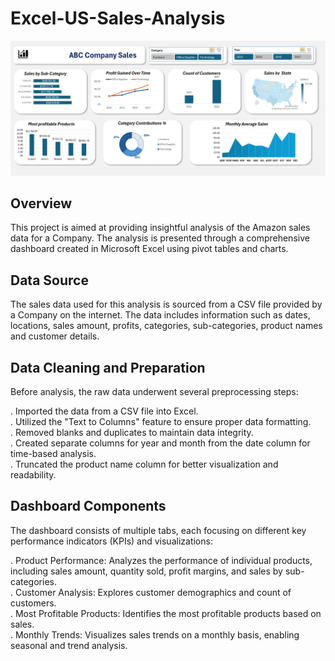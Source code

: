 # Excel-US-Sales-Analysis
![Dashboard](https://github.com/LeoDeNigeria/Excel-US-Sales-Analysis/blob/main/Dashboard%20%20(1).png)
## Overview
This project is aimed at providing insightful analysis of the Amazon sales data for a Company. The analysis is presented through a comprehensive dashboard created in Microsoft Excel using pivot tables and charts.

## Data Source
The sales data used for this analysis is sourced from a CSV file provided by a Company on the internet. The data includes information such as dates, locations, sales amount, profits, categories, sub-categories, product names and customer details.

## Data Cleaning and Preparation
Before analysis, the raw data underwent several preprocessing steps:

. Imported the data from a CSV file into Excel.  
. Utilized the "Text to Columns" feature to ensure proper data formatting.  
. Removed blanks and duplicates to maintain data integrity.  
. Created separate columns for year and month from the date column for time-based analysis.  
. Truncated the product name column for better visualization and readability.

## Dashboard Components
The dashboard consists of multiple tabs, each focusing on different key performance indicators (KPIs) and visualizations:

. Product Performance: Analyzes the performance of individual products, including sales amount, quantity sold, profit margins, and sales by sub-categories.  
. Customer Analysis: Explores customer demographics and count of customers.  
. Most Profitable Products: Identifies the most profitable products based on sales.  
. Monthly Trends: Visualizes sales trends on a monthly basis, enabling seasonal and trend analysis.  
